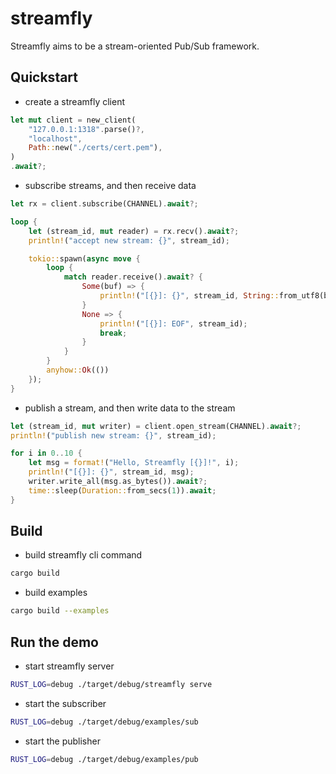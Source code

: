 # streamfly

Streamfly aims to be a stream-oriented Pub/Sub framework.

## Quickstart

- create a streamfly client

```rust
let mut client = new_client(
    "127.0.0.1:1318".parse()?,
    "localhost",
    Path::new("./certs/cert.pem"),
)
.await?;
```

- subscribe streams, and then receive data

```rust
let rx = client.subscribe(CHANNEL).await?;

loop {
    let (stream_id, mut reader) = rx.recv().await?;
    println!("accept new stream: {}", stream_id);

    tokio::spawn(async move {
        loop {
            match reader.receive().await? {
                Some(buf) => {
                    println!("[{}]: {}", stream_id, String::from_utf8(buf.into())?);
                }
                None => {
                    println!("[{}]: EOF", stream_id);
                    break;
                }
            }
        }
        anyhow::Ok(())
    });
}
```

- publish a stream, and then write data to the stream

```rust
let (stream_id, mut writer) = client.open_stream(CHANNEL).await?;
println!("publish new stream: {}", stream_id);

for i in 0..10 {
    let msg = format!("Hello, Streamfly [{}]!", i);
    println!("[{}]: {}", stream_id, msg);
    writer.write_all(msg.as_bytes()).await?;
    time::sleep(Duration::from_secs(1)).await;
}
```

## Build

- build streamfly cli command

```sh
cargo build
```

- build examples

```sh
cargo build --examples
```

## Run the demo

- start streamfly server

```sh
RUST_LOG=debug ./target/debug/streamfly serve
```

- start the subscriber

```sh
RUST_LOG=debug ./target/debug/examples/sub
```

- start the publisher

```sh
RUST_LOG=debug ./target/debug/examples/pub
```
